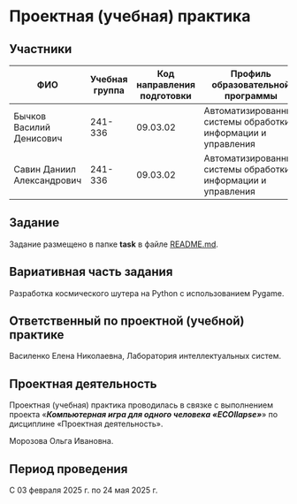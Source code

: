# Проектная (учебная) практика

## Участники

| ФИО | Учебная группа | Код направления подготовки | Профиль образовательной программы |
|-|-|-|-|
| Бычков Василий Денисович | 241-336 | 09.03.02 | Автоматизированные системы обработки информации и управления |
| Савин Даниил Александрович | 241-336 | 09.03.02 | Автоматизированные системы обработки информации и управления |

## Задание

Задание размещено в папке **task** в файле [README.md](task/README.md).

## Вариативная часть задания

Разработка космического шутера на Python с использованием Pygame.

## Ответственный по проектной (учебной) практике

Василенко Елена Николаевна, Лаборатория интеллектуальных систем.

## Проектная деятельность

Проектная (учебная) практика проводилась в связке с выполнением проекта «***Компьютерная игра для одного человека «ECOllapse»***» по дисциплине «Проектная деятельность».

Морозова Ольга Ивановна.

## Период проведения

С 03 февраля 2025 г. по 24 мая 2025 г.
